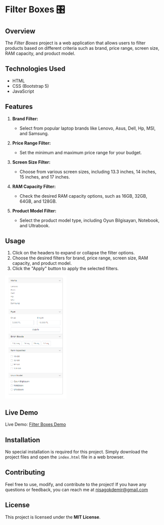 # Filter Boxes 🎛️

## Overview
The *Filter Boxes* project is a web application that allows users to filter products based on different criteria such as brand, price range, screen size, RAM capacity, and product model.

## Technologies Used
- HTML
- CSS (Bootstrap 5)
- JavaScript

## Features
1. **Brand Filter:**
   - Select from popular laptop brands like Lenovo, Asus, Dell, Hp, MSI, and Samsung.

2. **Price Range Filter:**
   - Set the minimum and maximum price range for your budget.

3. **Screen Size Filter:**
   - Choose from various screen sizes, including 13.3 inches, 14 inches, 15 inches, and 17 inches.

4. **RAM Capacity Filter:**
   - Check the desired RAM capacity options, such as 16GB, 32GB, 64GB, and 128GB.

5. **Product Model Filter:**
   - Select the product model type, including Oyun Bilgisayarı, Notebook, and Ultrabook.

## Usage
1. Click on the headers to expand or collapse the filter options.
2. Choose the desired filters for brand, price range, screen size, RAM capacity, and product model.
3. Click the "Apply" button to apply the selected filters.

<img src="filterbox.png" alt="" width="200" height="400">

## Live Demo
Live Demo: [Filter Boxes Demo]()

## Installation
No special installation is required for this project. Simply download the project files and open the `index.html` file in a web browser.

## Contributing
Feel free to use, modify, and contribute to the project! If you have any questions or feedback, you can reach me at nisagokdemir@gmail.com

## License
This project is licensed under the **MIT License**.
